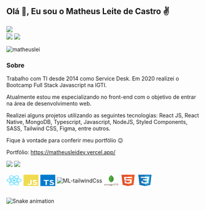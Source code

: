 ## Olá 👋, Eu sou o Matheus Leite de Castro ✌

<img src="https://readme-typing-svg.demolab.com?font=Roboto&weight=900&size=24&pause=20&color=c9d1d9&lines=Desenvolvedor+Front-End;Desenvolvedor+Back-End;Desenvolvedor+Fullstack;Desenvolvedor+Web"/>
<div>
  <a href="https://github.com/matheuslei">
      <a href="https://instagram.com/matheuslei.dev" target="_blank"><img src="https://img.shields.io/badge/-Instagram-%23E4405F?style=for-the-badge&logo=instagram&logoColor=white" target="_blank"></a>
  <a href="https://www.linkedin.com/in/matheusleidev" target="_blank"><img src="https://img.shields.io/badge/-LinkedIn-%230077B5?style=for-the-badge&logo=linkedin&logoColor=white" target="_blank"></a> 
  </div>
    <p align="left"> <img src="https://komarev.com/ghpvc/?username=matheuslei&label=Profile%20views&color=0e75b6&style=flat" alt="matheuslei" /> </p>
    
### Sobre 
  Trabalho com TI desde 2014 como Service Desk. Em 2020 realizei o Bootcamp Full Stack Javascript na IGTI.

  Atualmente estou me especializando no front-end com o objetivo de entrar na área de desenvolvimento web. 

Realizei alguns projetos utilizando as seguintes tecnologias: React JS, React Native, MongoDB, Typescript, Javascript, NodeJS, Styled Components, SASS, Tailwind CSS, Figma, entre outros. 
 
Fique à vontade para conferir meu portfólio  😉

Portfólio: https://matheusleidev.vercel.app/

 <div> 
  <img height="180em" src="https://github-readme-stats.vercel.app/api?username=matheuslei&show_icons=true&theme=dark&include_all_commits=true&count_private=true"/>
  <img height="180em" src="https://github-readme-stats.vercel.app/api/top-langs/?username=matheuslei&layout=compact&langs_count=7&theme=dark"/>
</div>
<div style="display: inline_block"><br>
  <img align="center" alt="ML-React" height="30" width="40" src="https://raw.githubusercontent.com/devicons/devicon/master/icons/react/react-original.svg">
  <img align="center" alt="ML-Js" height="30" width="40" src="https://raw.githubusercontent.com/devicons/devicon/master/icons/javascript/javascript-plain.svg">
  <img align="center" alt="ML-Ts" height="30" width="40" src="https://raw.githubusercontent.com/devicons/devicon/master/icons/typescript/typescript-plain.svg">
  <img align="center" alt="ML-tailwindCss" height="30" width="40" src="https://www.vectorlogo.zone/logos/tailwindcss/tailwindcss-icon.svg">
  <img align="center" alt="ML-mongoDB" height="30" width="40" src="https://raw.githubusercontent.com/devicons/devicon/master/icons/mongodb/mongodb-original-wordmark.svg">
  <img align="center" alt="ML-HTML" height="30" width="40" src="https://raw.githubusercontent.com/devicons/devicon/master/icons/html5/html5-original.svg">
  <img align="center" alt="ML-CSS" height="30" width="40" src="https://raw.githubusercontent.com/devicons/devicon/master/icons/css3/css3-original.svg">

  </div>
  
  
  
  ##
  
  <div> 

 
   ![Snake animation](https://github.com/matheuslei/matheuslei/blob/output/github-contribution-grid-snake.svg)
 
</div>

